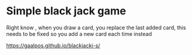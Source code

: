 # Simple black jack game
 
Right know , when you draw a card, you replace the last added card, this needs to be fixed so you add a new card each time instead

https://gaalpos.github.io/blackjackj-s/